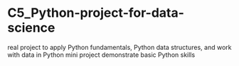 # C5_Python-project-for-data-science
real project to apply Python fundamentals, Python data structures, and work with data in Python
 mini project demonstrate basic Python skills 
